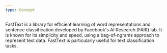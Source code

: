 ```yaml
---
type: Concept
---
```


FastText is a library for efficient learning of word representations and sentence classification developed by Facebook's AI Research (FAIR) lab. It is known for its simplicity and speed, using a bag-of-ngrams approach to represent text data. FastText is particularly useful for text classification tasks.
